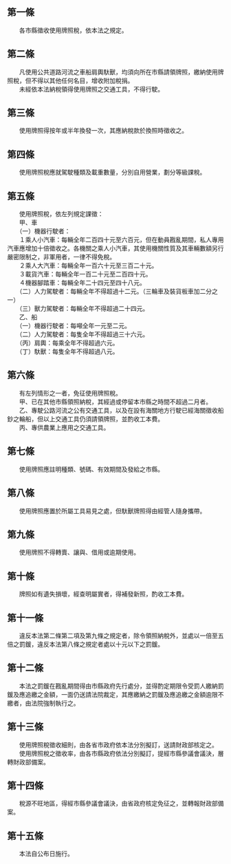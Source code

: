 第一條 
-------
　　各市縣徵收使用牌照稅，依本法之規定。  


第二條 
-------
　　凡使用公共道路河流之車船肩輿馱獸，均須向所在市縣請領牌照，繳納使用牌照稅，但不得以其他任何名目，增收附加稅捐。  
　　未經依本法納稅領得使用牌照之交通工具，不得行駛。  


第三條 
-------
　　使用牌照得按年或半年換發一次，其應納稅款於換照時徵收之。  


第四條 
-------
　　使用牌照稅應就駕駛種類及載重數量，分別自用營業，劃分等級課稅。  


第五條 
-------
　　使用牌照稅，依左列規定課徵：  
　　甲、車  
　　（一）機器行駛者：  
　　１乘人小汽車：每輛全年二百四十元至六百元，但在動員戡亂期間，私人專用汽車應增加十倍徵收之。各機關之乘人小汽車，其使用機關性質及其車輛數額另行嚴密限制之，非軍用者，一律不得免稅。  
　　２乘人大汽車：每輛全年一百六十元至三百二十元。  
　　３載貨汽車：每輛全年一百二十元至二百四十元。  
　　４機器腳踏車：每輛全年二十四元至四十八元。  
　　（二）人力駕駛者：每輛全年不得超過十二元。（三輪車及裝貨板車加二分之一）  
　　（三）獸力駕駛者：每輛全年不得超過二十四元。  
　　乙、船  
　　（一）機器行駛者：每噸全年一元至二元。  
　　（二）人力駕駛者：每隻全年不得超過三十六元。  
　　（丙）肩輿：每乘全年不得超過六元。  
　　（丁）馱獸：每隻全年不得超過八元。  


第六條 
-------
　　有左列情形之一者，免征使用牌照稅。  
　　甲、已在其他市縣領照納稅，其經過或停留本市縣之時間不超過二月者。  
　　乙、專駛公路河流之公有交通工具，以及在設有海關地方行駛已經海關徵收船鈔之輪船，但以上交通工具仍須請領牌照，並酌收工本費。  
　　丙、專供農業上應用之交通工具。  


第七條 
-------
　　使用牌照應註明種類、號碼、有效期間及發給之市縣。  


第八條 
-------
　　使用牌照應置於所屬工具易見之處，但馱獸牌照得由經管人隨身攜帶。  


第九條 
-------
　　使用牌照不得轉賣、讓與、借用或逾期使用。  


第十條 
-------
　　牌照如有遺失損壞，經查明屬實者，得補發新照，酌收工本費。  


第十一條 
---------
　　違反本法第二條第二項及第九條之規定者，除令領照納稅外，並處以一倍至五倍之罰鍰，違反本法第八條之規定者處以十元以下之罰鍰。  


第十二條 
---------
　　本法之罰鍰在戡亂期間得由市縣政府先行處分，並得酌定期限令受罰人繳納罰鍰及應追繳之金額，一面仍送請法院裁定，其應繳納之罰鍰及應追繳之金額逾限不繳者，由法院強制執行之。  


第十三條 
---------
　　使用牌照稅徵收細則，由各省市政府依本法分別擬訂，送請財政部核定之。  
　　使用牌照稅之徵收率，由各市縣政府依法分別擬訂，提經市縣參議會議決，層轉財政部備案。  


第十四條 
---------
　　稅源不旺地區，得經市縣參議會議決，由省政府核定免征之，並轉報財政部備案。  


第十五條 
---------
　　本法自公布日施行。